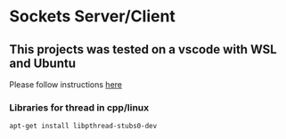 # Sockets Server/Client
## This projects was tested on a vscode with WSL and Ubuntu

Please follow instructions [here](https://code.visualstudio.com/docs/cpp/config-wsl)

### Libraries for thread in cpp/linux
`apt-get install libpthread-stubs0-dev`